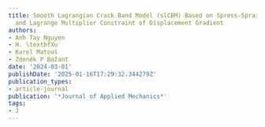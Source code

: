 ```yaml
---
title: Smooth Lagrangian Crack Band Model (slCBM) Based on Spress-Sprain Relation
  and Lagrange Multiplier Constraint of Displacement Gradient
authors:
- Anh Tay Nguyen
- H. \textbfXu
- Karel Matouš
- Zdeněk P Bažant
date: '2024-03-01'
publishDate: '2025-01-16T17:29:32.344279Z'
publication_types:
- article-journal
publication: '*Journal of Applied Mechanics*'
tags:
- J
---
```

